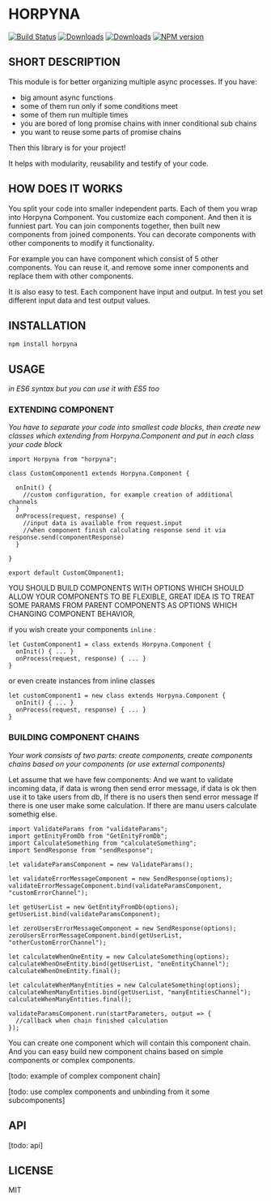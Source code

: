 # HORPYNA
[![Build Status](https://travis-ci.org/uhlryk/horpyna.svg)](https://travis-ci.org/uhlryk/horpyna)
[![Downloads](https://img.shields.io/npm/dt/horpyna.svg)](https://www.npmjs.com/package/horpyna)
[![Downloads](https://img.shields.io/npm/dm/horpyna.svg)](https://www.npmjs.com/package/horpyna)
[![NPM version](https://img.shields.io/npm/v/horpyna.svg)](https://www.npmjs.com/package/horpyna)

## SHORT DESCRIPTION

This module is for better organizing multiple async processes.
If you have:

 * big amount async functions 
 * some of them run only if some conditions meet 
 * some of them run multiple times 
 * you are bored of long promise chains with inner conditional sub chains
 * you want to reuse some parts of promise chains
 
Then this library is for your project!

It helps with modularity, reusability and testify of your code.
 
## HOW DOES IT WORKS

You split your code into smaller independent parts. Each of them you wrap into Horpyna Component. You customize
each component. And then it is funniest part. You can join components together, then built new components from 
joined components. You can decorate components with other components to modify it functionality. 

For example you can have component which consist of 5 other components. You can reuse it, and remove some inner components
and replace them with other components.

It is also easy to test. Each component have input and output. In test you set different input data and test
 output values.


## INSTALLATION

    npm install horpyna

## USAGE 
*in ES6 syntax but you can use it with ES5 too*

### EXTENDING COMPONENT

*You have to separate your code into smallest code blocks, then create new classes which extending from Horpyna.Component
and put in each class your code block*


    import Horpyna from "horpyna"; 
    
    class CustomComponent1 extends Horpyna.Component {
    
      onInit() {
        //custom configuration, for example creation of additional channels
      }
      onProcess(request, response) {
        //input data is available from request.input
        //when component finish calculating response send it via response.send(componentResponse)
      }
      
    }
    
    export default CustomCOmponent1;

YOU SHOULD BUILD COMPONENTS WITH OPTIONS WHICH SHOULD ALLOW YOUR COMPONENTS TO BE FLEXIBLE,
GREAT IDEA IS TO TREAT SOME PARAMS FROM PARENT COMPONENTS AS OPTIONS WHICH CHANGING COMPONENT BEHAVIOR,

if you wish create your components `inline` :

    let CustomComponent1 = class extends Horpyna.Component {
      onInit() { ... }
      onProcess(request, response) { ... }
    }
    
or even create instances from inline classes

    let customComponent1 = new class extends Horpyna.Component {
      onInit() { ... }
      onProcess(request, response) { ... }
    }


### BUILDING COMPONENT CHAINS
    
*Your work consists of two parts: create components, create components chains based on your components (or use external components)*

Let assume that we have few components:
And we want to validate incoming data, 
if data is wrong then send error message, 
if data is  ok then use it to take users from db,
If there is no users then send error message
If there is one user make some calculation.
If there are manu users calculate somethig else.
    
    import ValidateParams from "validateParams";
    import getEnityFromDb from "GetEnityFromDb";
    import CalculateSomething from "calculateSomething";
    import SendResponse from "sendResponse";
    
    let validateParamsComponent = new ValidateParams();
    
    let validateErrorMessageComponent = new SendResponse(options);
    validateErrorMessageComponent.bind(validateParamsComponent, "customErrorChannel");
    
    let getUserList = new GetEntityFromDb(options);
    getUserList.bind(validateParamsComponent);
    
    let zeroUsersErrorMessageComponent = new SendResponse(options);
    zeroUsersErrorMessageComponent.bind(getUserList, "otherCustomErrorChannel");
    
    let calculateWhenOneEntity = new CalculateSomething(options);
    calculateWhenOneEntity.bind(getUserList, "oneEntityChannel");
    calculateWhenOneEntity.final();
    
    let calculateWhenManyEntities = new CalculateSomething(options);
    calculateWhenManyEntities.bind(getUserList, "manyEntitiesChannel");
    calculateWhenManyEntities.final();
    
    validateParamsComponent.run(startParameters, output => {
      //callback when chain finished calculation
    });


You can create one component which will contain this component chain. And you can easy build new component chains
based on simple components or complex components.

[todo: example of complex component chain]

[todo: use complex components and unbinding from it some subcomponents]

## API

[todo: api]

## LICENSE

MIT



